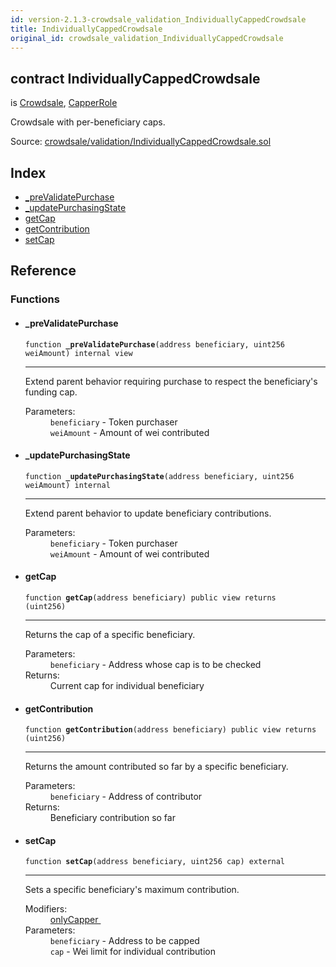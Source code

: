 ```yaml
---
id: version-2.1.3-crowdsale_validation_IndividuallyCappedCrowdsale
title: IndividuallyCappedCrowdsale
original_id: crowdsale_validation_IndividuallyCappedCrowdsale
---
```


<div class="contract-doc"><div class="contract"><h2 class="contract-header"><span class="contract-kind">contract</span> IndividuallyCappedCrowdsale</h2><p class="base-contracts"><span>is</span> <a href="crowdsale_Crowdsale.html">Crowdsale</a><span>, </span><a href="access_roles_CapperRole.html">CapperRole</a></p><p class="description">Crowdsale with per-beneficiary caps.</p><div class="source">Source: <a href="https://github.com/OpenZeppelin/zeppelin-solidity/blob/v2.1.3/contracts/crowdsale/validation/IndividuallyCappedCrowdsale.sol" target="_blank">crowdsale/validation/IndividuallyCappedCrowdsale.sol</a></div></div><div class="index"><h2>Index</h2><ul><li><a href="crowdsale_validation_IndividuallyCappedCrowdsale.html#_preValidatePurchase">_preValidatePurchase</a></li><li><a href="crowdsale_validation_IndividuallyCappedCrowdsale.html#_updatePurchasingState">_updatePurchasingState</a></li><li><a href="crowdsale_validation_IndividuallyCappedCrowdsale.html#getCap">getCap</a></li><li><a href="crowdsale_validation_IndividuallyCappedCrowdsale.html#getContribution">getContribution</a></li><li><a href="crowdsale_validation_IndividuallyCappedCrowdsale.html#setCap">setCap</a></li></ul></div><div class="reference"><h2>Reference</h2><div class="functions"><h3>Functions</h3><ul><li><div class="item function"><span id="_preValidatePurchase" class="anchor-marker"></span><h4 class="name">_preValidatePurchase</h4><div class="body"><code class="signature">function <strong>_preValidatePurchase</strong><span>(address beneficiary, uint256 weiAmount) </span><span>internal </span><span>view </span></code><hr/><div class="description"><p>Extend parent behavior requiring purchase to respect the beneficiary&#x27;s funding cap.</p></div><dl><dt><span class="label-parameters">Parameters:</span></dt><dd><div><code>beneficiary</code> - Token purchaser</div><div><code>weiAmount</code> - Amount of wei contributed</div></dd></dl></div></div></li><li><div class="item function"><span id="_updatePurchasingState" class="anchor-marker"></span><h4 class="name">_updatePurchasingState</h4><div class="body"><code class="signature">function <strong>_updatePurchasingState</strong><span>(address beneficiary, uint256 weiAmount) </span><span>internal </span></code><hr/><div class="description"><p>Extend parent behavior to update beneficiary contributions.</p></div><dl><dt><span class="label-parameters">Parameters:</span></dt><dd><div><code>beneficiary</code> - Token purchaser</div><div><code>weiAmount</code> - Amount of wei contributed</div></dd></dl></div></div></li><li><div class="item function"><span id="getCap" class="anchor-marker"></span><h4 class="name">getCap</h4><div class="body"><code class="signature">function <strong>getCap</strong><span>(address beneficiary) </span><span>public </span><span>view </span><span>returns  (uint256) </span></code><hr/><div class="description"><p>Returns the cap of a specific beneficiary.</p></div><dl><dt><span class="label-parameters">Parameters:</span></dt><dd><div><code>beneficiary</code> - Address whose cap is to be checked</div></dd><dt><span class="label-return">Returns:</span></dt><dd>Current cap for individual beneficiary</dd></dl></div></div></li><li><div class="item function"><span id="getContribution" class="anchor-marker"></span><h4 class="name">getContribution</h4><div class="body"><code class="signature">function <strong>getContribution</strong><span>(address beneficiary) </span><span>public </span><span>view </span><span>returns  (uint256) </span></code><hr/><div class="description"><p>Returns the amount contributed so far by a specific beneficiary.</p></div><dl><dt><span class="label-parameters">Parameters:</span></dt><dd><div><code>beneficiary</code> - Address of contributor</div></dd><dt><span class="label-return">Returns:</span></dt><dd>Beneficiary contribution so far</dd></dl></div></div></li><li><div class="item function"><span id="setCap" class="anchor-marker"></span><h4 class="name">setCap</h4><div class="body"><code class="signature">function <strong>setCap</strong><span>(address beneficiary, uint256 cap) </span><span>external </span></code><hr/><div class="description"><p>Sets a specific beneficiary&#x27;s maximum contribution.</p></div><dl><dt><span class="label-modifiers">Modifiers:</span></dt><dd><a href="access_roles_CapperRole.html#onlyCapper">onlyCapper </a></dd><dt><span class="label-parameters">Parameters:</span></dt><dd><div><code>beneficiary</code> - Address to be capped</div><div><code>cap</code> - Wei limit for individual contribution</div></dd></dl></div></div></li></ul></div></div></div>
